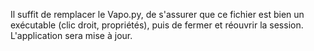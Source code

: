 
Il suffit de remplacer le Vapo.py, de s'assurer que ce fichier est bien un exécutable (clic droit, propriétés), puis de fermer et réouvrir la session.
L'application sera mise à jour. 